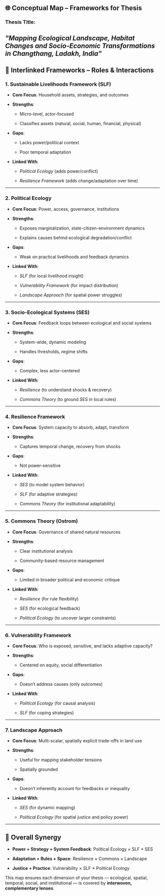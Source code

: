 ## 🌐 Conceptual Map – Frameworks for Thesis

### Thesis Title:

_"Mapping Ecological Landscape, Habitat Changes and Socio-Economic Transformations in Changthang, Ladakh, India"_
[]()
---

## 🔄 Interlinked Frameworks – Roles & Interactions

### 1. Sustainable Livelihoods Framework (SLF)

- **Core Focus**: Household assets, strategies, and outcomes
    
- **Strengths**:
    
    - Micro-level, actor-focused
        
    - Classifies assets (natural, social, human, financial, physical)
        
- **Gaps**:
    
    - Lacks power/political context
        
    - Poor temporal adaptation
        
- **Linked With**:
    
    - _Political Ecology_ (adds power/conflict)
        
    - _Resilience Framework_ (adds change/adaptation over time)
        

---

### 2. Political Ecology

- **Core Focus**: Power, access, governance, institutions
    
- **Strengths**:
    
    - Exposes marginalization, state-citizen-environment dynamics
        
    - Explains causes behind ecological degradation/conflict
        
- **Gaps**:
    
    - Weak on practical livelihoods and feedback dynamics
        
- **Linked With**:
    
    - _SLF_ (for local livelihood insight)
        
    - _Vulnerability Framework_ (for impact distribution)
        
    - _Landscape Approach_ (for spatial power struggles)
        

---

### 3. Socio-Ecological Systems (SES)

- **Core Focus**: Feedback loops between ecological and social systems
    
- **Strengths**:
    
    - System-wide, dynamic modeling
        
    - Handles thresholds, regime shifts
        
- **Gaps**:
    
    - Complex, less actor-centered
        
- **Linked With**:
    
    - _Resilience_ (to understand shocks & recovery)
        
    - _Commons Theory_ (to ground SES in local rules)
        

---

### 4. Resilience Framework

- **Core Focus**: System capacity to absorb, adapt, transform
    
- **Strengths**:
    
    - Captures temporal change, recovery from shocks
        
- **Gaps**:
    
    - Not power-sensitive
        
- **Linked With**:
    
    - _SES_ (to model system behavior)
        
    - _SLF_ (for adaptive strategies)
        
    - _Commons Theory_ (for institutional adaptability)
        

---

### 5. Commons Theory (Ostrom)

- **Core Focus**: Governance of shared natural resources
    
- **Strengths**:
    
    - Clear institutional analysis
        
    - Community-based resource management
        
- **Gaps**:
    
    - Limited in broader political and economic critique
        
- **Linked With**:
    
    - _Resilience_ (for rule flexibility)
        
    - _SES_ (for ecological feedback)
        
    - _Political Ecology_ (to uncover larger constraints)
        

---

### 6. Vulnerability Framework

- **Core Focus**: Who is exposed, sensitive, and lacks adaptive capacity?
    
- **Strengths**:
    
    - Centered on equity, social differentiation
        
- **Gaps**:
    
    - Doesn’t address causes (only outcomes)
        
- **Linked With**:
    
    - _Political Ecology_ (for causal analysis)
        
    - _SLF_ (for coping strategies)
        

---

### 7. Landscape Approach

- **Core Focus**: Multi-scalar, spatially explicit trade-offs in land use
    
- **Strengths**:
    
    - Useful for mapping stakeholder tensions
        
    - Spatially grounded
        
- **Gaps**:
    
    - Doesn’t inherently account for feedbacks or inequality
        
- **Linked With**:
    
    - _SES_ (for dynamic mapping)
        
    - _Political Ecology_ (for spatial justice and policy power)
        

---

## 🔗 Overall Synergy

- **Power + Strategy + System Feedback**: Political Ecology × SLF × SES
    
- **Adaptation + Rules + Space**: Resilience × Commons × Landscape
    
- **Justice + Practice**: Vulnerability × SLF × Political Ecology
    

This map ensures each dimension of your thesis — ecological, spatial, temporal, social, and institutional — is covered by **interwoven, complementary lenses**.